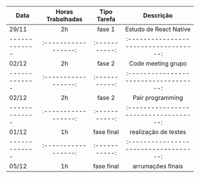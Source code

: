 ﻿| Data          | Horas Trabalhadas | Tipo Tarefa | Descrição                           |
| ------------- |:-----------------:|:-----------:|:-----------------------------------:|
| 29/11        | 2h                | fase 1      | Estudo de React Native                |
| ------------- |:-----------------:|:-----------:|:-----------------------------------:|
| 02/12         | 2h                | fase 2      |  Code meeting grupo |
| ------------- |:-----------------:|:-----------:|:-----------------------------------:|
| 02/12         | 2h                | fase 2      | Pair programming                    |
| ------------- |:-----------------:|:-----------:|:-----------------------------------:|
| 01/12         | 1h                | fase final  | realização de testes                    |
| ------------- |:-----------------:|:-----------:|:-----------------------------------:|
| 05/12         | 1h                | fase final  | arrumações finais                       |
